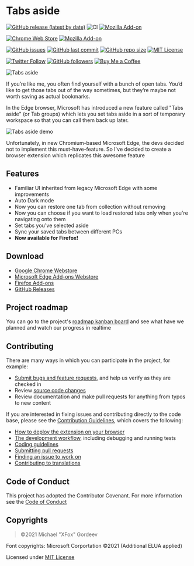 # Tabs aside
[![GitHub release (latest by date)](https://img.shields.io/github/v/release/xfox111/TabsAsideExtension)](https://github.com/xfox111/TabsAsideExtension/releases/latest)
![CI](https://github.com/XFox111/TabsAsideExtension/workflows/CI/badge.svg)
[![Mozilla Add-on](https://img.shields.io/amo/rating/ms-edge-tabs-aside?label=Firefox%20rating)](https://addons.mozilla.org/firefox/addon/ms-edge-tabs-aside/)

[![Chrome Web Store](https://img.shields.io/chrome-web-store/users/mgmjbodjgijnebfgohlnjkegdpbdjgin?label=Chrome%20Webstore%20downloads)](https://chrome.google.com/webstore/detail/tabs-aside/mgmjbodjgijnebfgohlnjkegdpbdjgin)
[![Mozilla Add-on](https://img.shields.io/amo/users/ms-edge-tabs-aside?label=Firefox%20Webstore%20downloads)](https://addons.mozilla.org/firefox/addon/ms-edge-tabs-aside/)

[![GitHub issues](https://img.shields.io/github/issues/xfox111/TabsAsideExtension)](https://github.com/xfox111/TabsAsideExtension/issues)
[![GitHub last commit](https://img.shields.io/github/last-commit/xfox111/TabsAsideExtension)](https://github.com/xfox111/TabsAsideExtension/commits/master)
[![GitHub repo size](https://img.shields.io/github/repo-size/xfox111/TabsAsideExtension?label=repo%20size)](https://github.com/xfox111/TabsAsideExtension)
[![MIT License](https://img.shields.io/github/license/xfox111/TabsAsideExtension)](https://opensource.org/licenses/MIT)

[![Twitter Follow](https://img.shields.io/twitter/follow/xfox111?style=social)](https://twitter.com/xfox111)
[![GitHub followers](https://img.shields.io/github/followers/xfox111?label=Follow%20@xfox111&style=social)](https://github.com/xfox111)
[![Buy Me a Coffee](https://img.shields.io/badge/Buy%20Me%20a%20Coffee-%40xfox111-orange)](https://buymeacoffee.com/xfox111)

![Tabs aside](https://xfox111.net/y7xk3z)

If you’re like me, you often find yourself with a bunch of open tabs. You’d like to get those tabs out of the way sometimes, but they’re maybe not worth saving as actual bookmarks.

In the Edge browser, Microsoft has introduced a new feature called "Tabs aside" (or Tab groups) which lets you set tabs aside in a sort of temporary workspace so that you can call them back up later.

![Tabs aside demo](https://xfox111.net/knrp7b)

Unfortunately, in new Chromium-based Microsoft Edge, the devs decided not to implement this must-have-feature. So I've decided to create a browser extension which replicates this awesome feature

## Features
- Familiar UI inherited from legacy Microsoft Edge with some improvements
- Auto Dark mode
- Now you can restore one tab from collection without removing
- Now you can choose if you want to load restored tabs only when you're navigating onto them
- Set tabs you've selected aside
- Sync your saved tabs between different PCs
- **Now available for Firefox!**

## Download
- [Google Chrome Webstore](https://chrome.google.com/webstore/detail/tabs-aside/mgmjbodjgijnebfgohlnjkegdpbdjgin)
- [Microsoft Edge Add-ons Webstore](https://microsoftedge.microsoft.com/addons/detail/kmnblllmalkiapkfknnlpobmjjdnlhnd)
- [Firefox Add-ons](https://addons.mozilla.org/firefox/addon/ms-edge-tabs-aside/)
- [GitHub Releases](https://github.com/xfox111/TabsAsideExtension/releases/latest)

## Project roadmap
You can go to the project's [roadmap kanban board](https://github.com/XFox111/TabsAsideExtension/projects/1) and see what have we planned and watch our progress in realtime

## Contributing
There are many ways in which you can participate in the project, for example:
- [Submit bugs and feature requests](https://github.com/xfox111/TabsAsideExtension/issues), and help us verify as they are checked in
- Review [source code changes](https://github.com/xfox111/TabsAsideExtension/pulls)
- Review documentation and make pull requests for anything from typos to new content

If you are interested in fixing issues and contributing directly to the code base, please see the [Contribution Guidelines](https://github.com/XFox111/TabsAsideExtension/blob/master/CONTRIBUTING.md), which covers the following:
- [How to deploy the extension on your browser](https://github.com/XFox111/TabsAsideExtension/blob/master/CONTRIBUTING.md#deploy-test-version-on-your-browser)
- [The development workflow](https://github.com/XFox111/TabsAsideExtension/blob/master/CONTRIBUTING.md#development-workflow), including debugging and running tests
- [Coding guidelines](https://github.com/XFox111/TabsAsideExtension/blob/master/CONTRIBUTING.md#coding-guidelines)
- [Submitting pull requests](https://github.com/XFox111/TabsAsideExtension/blob/master/CONTRIBUTING.md#submitting-pull-requests)
- [Finding an issue to work on](https://github.com/XFox111/TabsAsideExtension/blob/master/CONTRIBUTING.md#finding-an-issue-to-work-on)
- [Contributing to translations](https://github.com/XFox111/TabsAsideExtension/blob/master/CONTRIBUTING.md#contributing-to-translations)

## Code of Conduct
This project has adopted the Contributor Covenant. For more information see the [Code of Conduct](https://github.com/XFox111/TabsAsideExtension/blob/master/CODE_OF_CONDUCT.md)

## Copyrights
> ©2021 Michael "XFox" Gordeev

Font copyrights: Microsoft Corportation ©2021 (Additional ELUA applied)

Licensed under [MIT License](https://opensource.org/licenses/MIT)